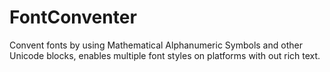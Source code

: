# FontConventer
Convent fonts by using Mathematical Alphanumeric Symbols and other Unicode blocks, enables multiple font styles on platforms with out rich text.
